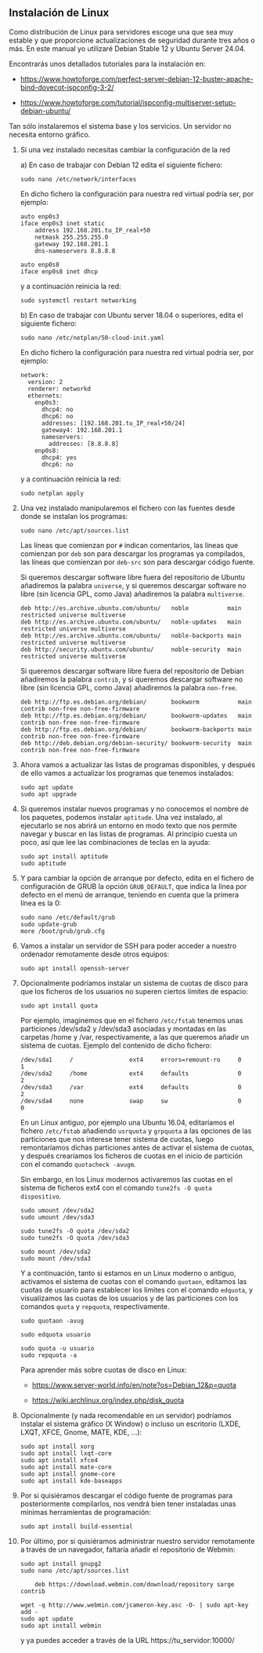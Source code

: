 Instalación de Linux
--------------------

Como distribución de Linux para servidores escoge una que sea muy estable y que proporcione actualizaciones de seguridad durante tres años o más. En este manual yo utilizaré Debian Stable 12 y Ubuntu Server 24.04.

Encontrarás unos detallados tutoriales para la instalación en:

  - <https://www.howtoforge.com/perfect-server-debian-12-buster-apache-bind-dovecot-ispconfig-3-2/>
  
  - <https://www.howtoforge.com/tutorial/ispconfig-multiserver-setup-debian-ubuntu/>

Tan sólo instalaremos el sistema base y los servicios. Un servidor no necesita entorno gráfico.

01. Si una vez instalado necesitas cambiar la configuración de la red

    a) En caso de trabajar con Debian 12 edita el siguiente fichero:

        sudo nano /etc/network/interfaces

    En dicho fichero la configuración para nuestra red virtual podría ser, por ejemplo:

        auto enp0s3
        iface enp0s3 inet static
            address 192.168.201.tu_IP_real+50
            netmask 255.255.255.0
            gateway 192.168.201.1
            dns-nameservers 8.8.8.8

        auto enp0s8
        iface enp0s8 inet dhcp

    y a continuación reinicia la red:

        sudo systemctl restart networking

    b) En caso de trabajar con Ubuntu server 18.04 o superiores, edita el siguiente fichero:

        sudo nano /etc/netplan/50-cloud-init.yaml

    En dicho fichero la configuración para nuestra red virtual podría ser, por ejemplo:

        network:
          version: 2
          renderer: networkd
          ethernets:
            enp0s3:
              dhcp4: no
              dhcp6: no
              addresses: [192.168.201.tu_IP_real+50/24]
              gateway4: 192.168.201.1
              nameservers:
                addresses: [8.8.8.8]
            enp0s8:
              dhcp4: yes
              dhcp6: no

    y a continuación reinicia la red:

        sudo netplan apply

02. Una vez instalado manipularemos el fichero con las fuentes desde donde se instalan los programas:

        sudo nano /etc/apt/sources.list

    Las líneas que comienzan por `#` indican comentarios, las líneas que comienzan por `deb` son para descargar los programas ya compilados, las líneas que comienzan por `deb-src` son para descargar código fuente.

    Si queremos descargar software libre fuera del repositorio de Ubuntu añadiremos la palabra `universe`, y si queremos descargar software no libre (sin licencia GPL, como Java) añadiremos la palabra `multiverse`.

        deb http://es.archive.ubuntu.com/ubuntu/   noble           main restricted universe multiverse
        deb http://es.archive.ubuntu.com/ubuntu/   noble-updates   main restricted universe multiverse
        deb http://es.archive.ubuntu.com/ubuntu/   noble-backports main restricted universe multiverse
        deb http://security.ubuntu.com/ubuntu/     noble-security  main restricted universe multiverse

    Si queremos descargar software libre fuera del repositorio de Debian añadiremos la palabra `contrib`, y si queremos descargar software no libre (sin licencia GPL, como Java) añadiremos la palabra `non-free`.

        deb http://ftp.es.debian.org/debian/       bookworm           main contrib non-free non-free-firmware
        deb http://ftp.es.debian.org/debian/       bookworm-updates   main contrib non-free non-free-firmware
        deb http://ftp.es.debian.org/debian/       bookworm-backports main contrib non-free non-free-firmware
        deb http://deb.debian.org/debian-security/ bookworm-security  main contrib non-free non-free-firmware


03. Ahora vamos a actualizar las listas de programas disponibles, y después de ello vamos a actualizar los programas que tenemos instalados:

        sudo apt update
        sudo apt upgrade

04. Si queremos instalar nuevos programas y no conocemos el nombre de los paquetes, podemos instalar `aptitude`. Una vez instalado, al ejecutarlo se nos abrirá un entorno en modo texto que nos permite navegar y buscar en las listas de programas. Al principio cuesta un poco, así que lee las combinaciones de teclas en la ayuda:

        sudo apt install aptitude
        sudo aptitude

05. Y para cambiar la opción de arranque por defecto, edita en el fichero de configuración de GRUB la opción `GRUB_DEFAULT`, que indica la línea por defecto en el menú de arranque, teniendo en cuenta que la primera línea es la 0:

        sudo nano /etc/default/grub
        sudo update-grub
        more /boot/grub/grub.cfg

06. Vamos a instalar un servidor de SSH para poder acceder a nuestro ordenador remotamente desde otros equipos:

        sudo apt install openssh-server

07. Opcionalmente podríamos instalar un sistema de cuotas de disco para que los ficheros de los usuarios no superen ciertos límites de espacio:

        sudo apt install quota
    
    Por ejemplo, imaginemos que en el fichero `/etc/fstab` tenemos unas particiones /dev/sda2 y /dev/sda3 asociadas y montadas en las carpetas /home y /var, respectivamente, a las que queremos añadir un sistema de cuotas. Ejemplo del contenido de dicho fichero:

        /dev/sda1     /                ext4     errors=remount-ro     0     1
        /dev/sda2     /home            ext4     defaults              0     2
        /dev/sda3     /var             ext4     defaults              0     2
        /dev/sda4     none             swap     sw                    0     0

    En un Linux antiguo, por ejemplo una Ubuntu 16.04, editaríamos el fichero `/etc/fstab` añadiendo `usrquota` y `grpquota` a las opciones de las particiones que nos interese tener sistema de cuotas, luego remontaríamos dichas particiones antes de activar el sistema de cuotas, y después crearíamos los ficheros de cuotas en el inicio de partición con el comando `quotacheck -avugm`.

    Sin embargo, en los Linux modernos activaremos las cuotas en el sistema de ficheros ext4 con el comando `tune2fs -O quota dispositivo`. 

        sudo umount /dev/sda2
        sudo umount /dev/sda3

        sudo tune2fs -O quota /dev/sda2
        sudo tune2fs -O quota /dev/sda3

        sudo mount /dev/sda2
        sudo mount /dev/sda3

    Y a continuación, tanto si estamos en un Linux moderno o antiguo, activamos el sistema de cuotas con el comando `quotaon`, editamos las cuotas de usuario para establecer los límites con el comando `edquota`, y visualizamos las cuotas de los usuarios y de las particiones con los comandos `quota` y `repquota`, respectivamente. 

        sudo quotaon -avug

        sudo edquota usuario

        sudo quota -u usuario
        sudo repquota -a

    Para aprender más sobre cuotas de disco en Linux:

      - <https://www.server-world.info/en/note?os=Debian_12&p=quota>

      - <https://wiki.archlinux.org/index.php/disk_quota>

08. Opcionalmente (y nada recomendable en un servidor) podríamos instalar el sistema gráfico (X Window) o incluso un escritorio (LXDE, LXQT, XFCE, Gnome, MATE, KDE, ...):

        sudo apt install xorg
        sudo apt install lxqt-core
        sudo apt install xfce4
        sudo apt install mate-core
        sudo apt install gnome-core
        sudo apt install kde-baseapps

09. Por si quisiéramos descargar el código fuente de programas para posteriormente compilarlos, nos vendrá bien tener instaladas unas mínimas herramientas de programación:

        sudo apt install build-essential

10. Por último, por si quisiéramos administrar nuestro servidor remotamente a través de un navegador, faltaría añadir el repositorio de Webmin:

        sudo apt install gnupg2
        sudo nano /etc/apt/sources.list

            deb https://download.webmin.com/download/repository sarge contrib

        wget -q http://www.webmin.com/jcameron-key.asc -O- | sudo apt-key add -
        sudo apt update
        sudo apt install webmin
        
    y ya puedes acceder a través de la URL https://tu_servidor:10000/
